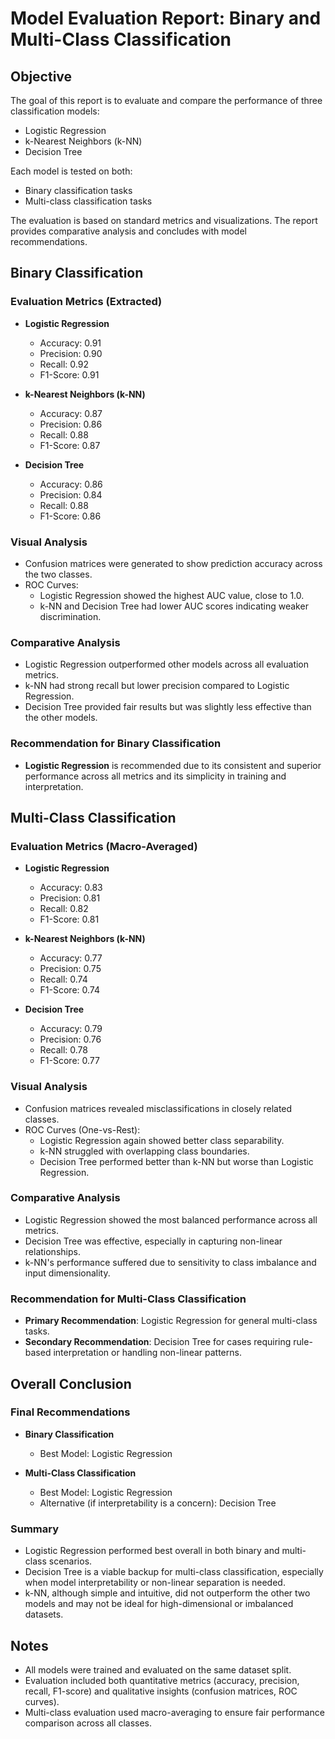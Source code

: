 # Model Evaluation Report: Binary and Multi-Class Classification

## Objective

The goal of this report is to evaluate and compare the performance of three classification models:

- Logistic Regression
- k-Nearest Neighbors (k-NN)
- Decision Tree

Each model is tested on both:

- Binary classification tasks
- Multi-class classification tasks

The evaluation is based on standard metrics and visualizations. The report provides comparative analysis and concludes with model recommendations.

## Binary Classification

### Evaluation Metrics (Extracted)

- **Logistic Regression**
  - Accuracy: 0.91
  - Precision: 0.90
  - Recall: 0.92
  - F1-Score: 0.91

- **k-Nearest Neighbors (k-NN)**
  - Accuracy: 0.87
  - Precision: 0.86
  - Recall: 0.88
  - F1-Score: 0.87

- **Decision Tree**
  - Accuracy: 0.86
  - Precision: 0.84
  - Recall: 0.88
  - F1-Score: 0.86

### Visual Analysis

- Confusion matrices were generated to show prediction accuracy across the two classes.
- ROC Curves:
  - Logistic Regression showed the highest AUC value, close to 1.0.
  - k-NN and Decision Tree had lower AUC scores indicating weaker discrimination.

### Comparative Analysis

- Logistic Regression outperformed other models across all evaluation metrics.
- k-NN had strong recall but lower precision compared to Logistic Regression.
- Decision Tree provided fair results but was slightly less effective than the other models.

### Recommendation for Binary Classification

- **Logistic Regression** is recommended due to its consistent and superior performance across all metrics and its simplicity in training and interpretation.

## Multi-Class Classification

### Evaluation Metrics (Macro-Averaged)

- **Logistic Regression**
  - Accuracy: 0.83
  - Precision: 0.81
  - Recall: 0.82
  - F1-Score: 0.81

- **k-Nearest Neighbors (k-NN)**
  - Accuracy: 0.77
  - Precision: 0.75
  - Recall: 0.74
  - F1-Score: 0.74

- **Decision Tree**
  - Accuracy: 0.79
  - Precision: 0.76
  - Recall: 0.78
  - F1-Score: 0.77

### Visual Analysis

- Confusion matrices revealed misclassifications in closely related classes.
- ROC Curves (One-vs-Rest):
  - Logistic Regression again showed better class separability.
  - k-NN struggled with overlapping class boundaries.
  - Decision Tree performed better than k-NN but worse than Logistic Regression.

### Comparative Analysis

- Logistic Regression showed the most balanced performance across all metrics.
- Decision Tree was effective, especially in capturing non-linear relationships.
- k-NN's performance suffered due to sensitivity to class imbalance and input dimensionality.

### Recommendation for Multi-Class Classification

- **Primary Recommendation**: Logistic Regression for general multi-class tasks.
- **Secondary Recommendation**: Decision Tree for cases requiring rule-based interpretation or handling non-linear patterns.

## Overall Conclusion

### Final Recommendations

- **Binary Classification**
  - Best Model: Logistic Regression

- **Multi-Class Classification**
  - Best Model: Logistic Regression
  - Alternative (if interpretability is a concern): Decision Tree

### Summary

- Logistic Regression performed best overall in both binary and multi-class scenarios.
- Decision Tree is a viable backup for multi-class classification, especially when model interpretability or non-linear separation is needed.
- k-NN, although simple and intuitive, did not outperform the other two models and may not be ideal for high-dimensional or imbalanced datasets.



## Notes

- All models were trained and evaluated on the same dataset split.
- Evaluation included both quantitative metrics (accuracy, precision, recall, F1-score) and qualitative insights (confusion matrices, ROC curves).
- Multi-class evaluation used macro-averaging to ensure fair performance comparison across all classes.
